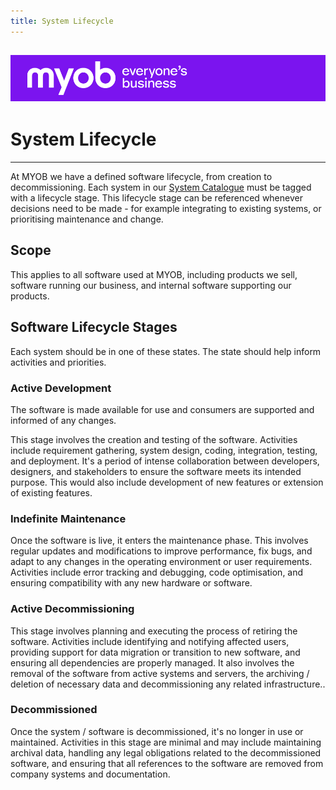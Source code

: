 ```yaml
---
title: System Lifecycle
---
```


![MYOB Banner](../../assets/images/myob-banner.png)
---


<!-- confluence-page-id: 9391737046 -->

# System Lifecycle

---

At MYOB we have a defined software lifecycle, from creation to decommissioning. Each system in our [System Catalogue](https://system-catalogue.myob.com/) must be tagged with a lifecycle stage. This lifecycle stage can be referenced whenever decisions need to be made - for example integrating to existing systems, or prioritising maintenance and change.

## Scope

This applies to all software used at MYOB, including products we sell, software running our business, and internal software supporting our products.

## Software Lifecycle Stages

Each system should be in one of these states. The state should help inform activities and priorities.

### Active Development

The software is made available for use and consumers are supported and informed of any changes.

This stage involves the creation and testing of the software. Activities include requirement gathering, system design, coding, integration, testing, and deployment. It's a period of intense collaboration between developers, designers, and stakeholders to ensure the software meets its intended purpose. This would also include development of new features or extension of existing features.

### Indefinite Maintenance

Once the software is live, it enters the maintenance phase. This involves regular updates and modifications to improve performance, fix bugs, and adapt to any changes in the operating environment or user requirements. Activities include error tracking and debugging, code optimisation, and ensuring compatibility with any new hardware or software.

### Active Decommissioning

This stage involves planning and executing the process of retiring the software. Activities include identifying and notifying affected users, providing support for data migration or transition to new software, and ensuring all dependencies are properly managed. It also involves the removal of the software from active systems and servers, the archiving / deletion of necessary data and decommissioning any related infrastructure..

### Decommissioned

Once the system / software is decommissioned, it's no longer in use or maintained. Activities in this stage are minimal and may include maintaining archival data, handling any legal obligations related to the decommissioned software, and ensuring that all references to the software are removed from company systems and documentation.

